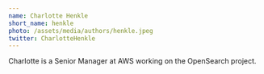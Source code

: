 ```yaml
---
name: Charlotte Henkle
short_name: henkle
photo: /assets/media/authors/henkle.jpeg
twitter: CharlotteHenkle
---
```


Charlotte is a Senior Manager at AWS working on the OpenSearch project.